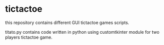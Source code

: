 # tictactoe
this repository contains different GUI tictactoe games scripts.

titato.py contains code written in python using customtkinter module for two players tictactoe game.
